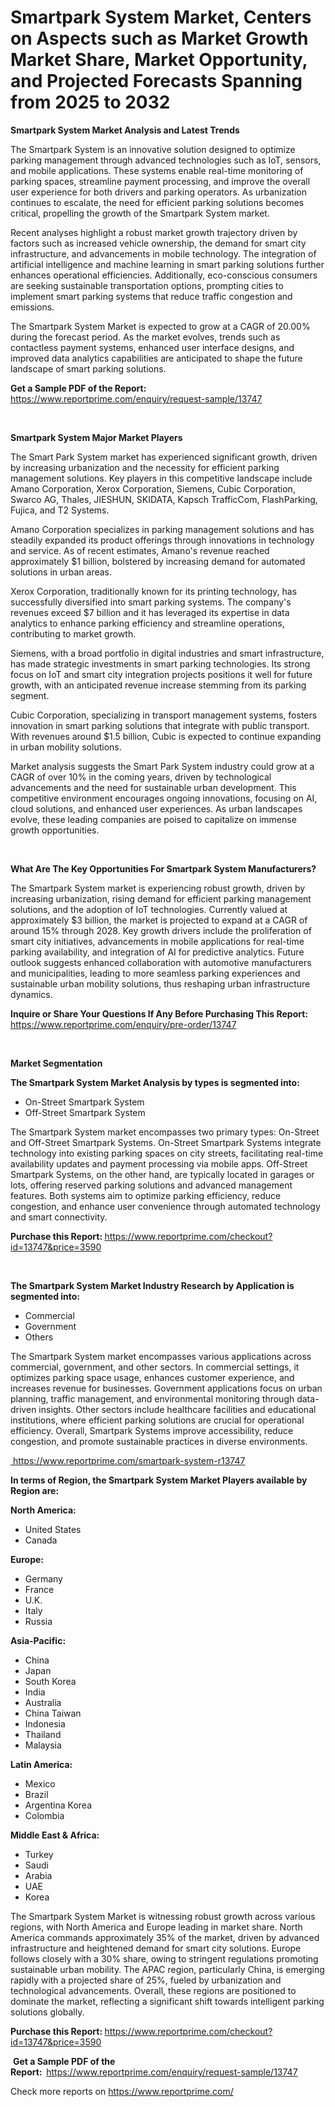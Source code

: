 <p><h1>Smartpark System Market, Centers on Aspects such as Market Growth Market Share, Market Opportunity, and Projected Forecasts Spanning from 2025 to 2032</h1></p><p><strong>Smartpark System Market Analysis and Latest Trends</strong></p>
<p><p>The Smartpark System is an innovative solution designed to optimize parking management through advanced technologies such as IoT, sensors, and mobile applications. These systems enable real-time monitoring of parking spaces, streamline payment processing, and improve the overall user experience for both drivers and parking operators. As urbanization continues to escalate, the need for efficient parking solutions becomes critical, propelling the growth of the Smartpark System market.</p><p>Recent analyses highlight a robust market growth trajectory driven by factors such as increased vehicle ownership, the demand for smart city infrastructure, and advancements in mobile technology. The integration of artificial intelligence and machine learning in smart parking solutions further enhances operational efficiencies. Additionally, eco-conscious consumers are seeking sustainable transportation options, prompting cities to implement smart parking systems that reduce traffic congestion and emissions.</p><p>The Smartpark System Market is expected to grow at a CAGR of 20.00% during the forecast period. As the market evolves, trends such as contactless payment systems, enhanced user interface designs, and improved data analytics capabilities are anticipated to shape the future landscape of smart parking solutions.</p></p>
<p><strong>Get a Sample PDF of the Report:&nbsp;</strong> <a href="https://www.reportprime.com/enquiry/request-sample/13747?utm_campaign=3444&utm_medium=2&utm_source=Github&utm_content=ia&utm_term=20032025&utm_id=smartpark-system">https://www.reportprime.com/enquiry/request-sample/13747</a></p>
<p>&nbsp;</p>
<p><strong>Smartpark System Major Market Players</strong></p>
<p><p>The Smart Park System market has experienced significant growth, driven by increasing urbanization and the necessity for efficient parking management solutions. Key players in this competitive landscape include Amano Corporation, Xerox Corporation, Siemens, Cubic Corporation, Swarco AG, Thales, JIESHUN, SKIDATA, Kapsch TrafficCom, FlashParking, Fujica, and T2 Systems.</p><p>Amano Corporation specializes in parking management solutions and has steadily expanded its product offerings through innovations in technology and service. As of recent estimates, Amano's revenue reached approximately $1 billion, bolstered by increasing demand for automated solutions in urban areas.</p><p>Xerox Corporation, traditionally known for its printing technology, has successfully diversified into smart parking systems. The company's revenues exceed $7 billion and it has leveraged its expertise in data analytics to enhance parking efficiency and streamline operations, contributing to market growth.</p><p>Siemens, with a broad portfolio in digital industries and smart infrastructure, has made strategic investments in smart parking technologies. Its strong focus on IoT and smart city integration projects positions it well for future growth, with an anticipated revenue increase stemming from its parking segment.</p><p>Cubic Corporation, specializing in transport management systems, fosters innovation in smart parking solutions that integrate with public transport. With revenues around $1.5 billion, Cubic is expected to continue expanding in urban mobility solutions.</p><p>Market analysis suggests the Smart Park System industry could grow at a CAGR of over 10% in the coming years, driven by technological advancements and the need for sustainable urban development. This competitive environment encourages ongoing innovations, focusing on AI, cloud solutions, and enhanced user experiences. As urban landscapes evolve, these leading companies are poised to capitalize on immense growth opportunities.</p></p>
<p>&nbsp;</p>
<p><strong>What Are The Key Opportunities For Smartpark System Manufacturers?</strong></p>
<p><p>The Smartpark System market is experiencing robust growth, driven by increasing urbanization, rising demand for efficient parking management solutions, and the adoption of IoT technologies. Currently valued at approximately $3 billion, the market is projected to expand at a CAGR of around 15% through 2028. Key growth drivers include the proliferation of smart city initiatives, advancements in mobile applications for real-time parking availability, and integration of AI for predictive analytics. Future outlook suggests enhanced collaboration with automotive manufacturers and municipalities, leading to more seamless parking experiences and sustainable urban mobility solutions, thus reshaping urban infrastructure dynamics.</p></p>
<p><strong>Inquire or Share Your Questions If Any Before Purchasing This Report:</strong> <a href="https://www.reportprime.com/enquiry/pre-order/13747?utm_campaign=3444&utm_medium=2&utm_source=Github&utm_content=ia&utm_term=20032025&utm_id=smartpark-system">https://www.reportprime.com/enquiry/pre-order/13747</a></p>
<p>&nbsp;</p>
<p><strong>Market Segmentation</strong></p>
<p><strong>The Smartpark System Market Analysis by types is segmented into:</strong></p>
<p><ul><li>On-Street Smartpark System</li><li>Off-Street Smartpark System</li></ul></p>
<p><p>The Smartpark System market encompasses two primary types: On-Street and Off-Street Smartpark Systems. On-Street Smartpark Systems integrate technology into existing parking spaces on city streets, facilitating real-time availability updates and payment processing via mobile apps. Off-Street Smartpark Systems, on the other hand, are typically located in garages or lots, offering reserved parking solutions and advanced management features. Both systems aim to optimize parking efficiency, reduce congestion, and enhance user convenience through automated technology and smart connectivity.</p></p>
<p><strong>Purchase this Report:&nbsp;</strong><a href="https://www.reportprime.com/checkout?id=13747&price=3590&utm_campaign=3444&utm_medium=2&utm_source=Github&utm_content=ia&utm_term=20032025&utm_id=smartpark-system">https://www.reportprime.com/checkout?id=13747&price=3590</a></p>
<p>&nbsp;</p>
<p><strong>The Smartpark System Market Industry Research by Application is segmented into:</strong></p>
<p><ul><li>Commercial</li><li>Government</li><li>Others</li></ul></p>
<p><p>The Smartpark System market encompasses various applications across commercial, government, and other sectors. In commercial settings, it optimizes parking space usage, enhances customer experience, and increases revenue for businesses. Government applications focus on urban planning, traffic management, and environmental monitoring through data-driven insights. Other sectors include healthcare facilities and educational institutions, where efficient parking solutions are crucial for operational efficiency. Overall, Smartpark Systems improve accessibility, reduce congestion, and promote sustainable practices in diverse environments.</p></p>
<p><a href="https://www.reportprime.com/smartpark-system-r13747?utm_campaign=3444&utm_medium=2&utm_source=Github&utm_content=ia&utm_term=20032025&utm_id=smartpark-system">&nbsp;https://www.reportprime.com/smartpark-system-r13747</a></p>
<p><strong>In terms of Region, the Smartpark System Market Players available by Region are:</strong></p>
<p>
    <p> <strong> North America: </strong>
        <ul>
            <li>United States</li>
            <li>Canada</li>
        </ul>
        </p> 
    <p> <strong> Europe: </strong>
        <ul>
            <li>Germany</li>
            <li>France</li>
            <li>U.K.</li>
            <li>Italy</li>
            <li>Russia</li>
        </ul>
        </p> 
    <p> <strong> Asia-Pacific: </strong>
        <ul>
            <li>China</li>
            <li>Japan</li>
            <li>South Korea</li>
            <li>India</li>
            <li>Australia</li>
            <li>China Taiwan</li>
            <li>Indonesia</li>
            <li>Thailand</li>
            <li>Malaysia</li>
        </ul>
        </p> 
    <p> <strong> Latin America: </strong>
        <ul>
            <li>Mexico</li>
            <li>Brazil</li>
            <li>Argentina Korea</li>
            <li>Colombia</li>
        </ul>
        </p> 
    <p> <strong> Middle East & Africa: </strong>
        <ul>
            <li>Turkey</li>
            <li>Saudi</li>
            <li>Arabia</li>
            <li>UAE</li>
            <li>Korea</li>
        </ul>
    </p>
    </p>
<p><p>The Smartpark System Market is witnessing robust growth across various regions, with North America and Europe leading in market share. North America commands approximately 35% of the market, driven by advanced infrastructure and heightened demand for smart city solutions. Europe follows closely with a 30% share, owing to stringent regulations promoting sustainable urban mobility. The APAC region, particularly China, is emerging rapidly with a projected share of 25%, fueled by urbanization and technological advancements. Overall, these regions are positioned to dominate the market, reflecting a significant shift towards intelligent parking solutions globally.</p></p>
<p><strong>Purchase this Report: </strong><a href="https://www.reportprime.com/checkout?id=13747&price=3590&utm_campaign=3444&utm_medium=2&utm_source=Github&utm_content=ia&utm_term=20032025&utm_id=smartpark-system">https://www.reportprime.com/checkout?id=13747&price=3590</a></p>
<p>&nbsp;<strong>Get a Sample PDF of the Report:&nbsp;&nbsp;</strong><a href="https://www.reportprime.com/enquiry/request-sample/13747?utm_campaign=3444&utm_medium=2&utm_source=Github&utm_content=ia&utm_term=20032025&utm_id=smartpark-system">https://www.reportprime.com/enquiry/request-sample/13747</a></p>
<p><strong></strong></p>
<p>Check more reports on <a href="https://www.reportprime.com/?utm_campaign=3444&utm_medium=2&utm_source=Github&utm_content=ia&utm_term=20032025&utm_id=smartpark-system">https://www.reportprime.com/</a></p>